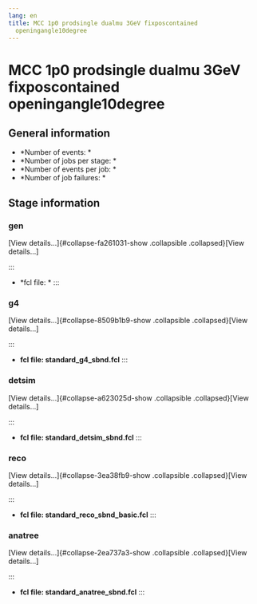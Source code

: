 ```yaml
---
lang: en
title: MCC 1p0 prodsingle dualmu 3GeV fixposcontained
  openingangle10degree
---
```




MCC 1p0 prodsingle dualmu 3GeV fixposcontained openingangle10degree
==========================================================================================================================================================



General information 
----------------------------------------------------------

-   \*Number of events: \*
-   \*Number of jobs per stage: \*
-   \*Number of events per job: \*
-   \*Number of job failures: \*



Stage information 
------------------------------------------------------



### gen 

[View details\...]{#collapse-fa261031-show .collapsible
.collapsed}[View details\...]

::: 
-   \*fcl file: \*
:::



### g4 

[View details\...]{#collapse-8509b1b9-show .collapsible
.collapsed}[View details\...]

::: 
-   **fcl file: standard\_g4\_sbnd.fcl**
:::



### detsim 

[View details\...]{#collapse-a623025d-show .collapsible
.collapsed}[View details\...]

::: 
-   **fcl file: standard\_detsim\_sbnd.fcl**
:::



### reco 

[View details\...]{#collapse-3ea38fb9-show .collapsible
.collapsed}[View details\...]

::: 
-   **fcl file: standard\_reco\_sbnd\_basic.fcl**
:::



### anatree 

[View details\...]{#collapse-2ea737a3-show .collapsible
.collapsed}[View details\...]

::: 
-   **fcl file: standard\_anatree\_sbnd.fcl**
:::
